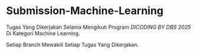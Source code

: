 # Submission-Machine-Learning
Tugas Yang Dikerjakan Selama Mengikuti Program *DICODING BY DBS 2025* Di Kategori Machine Learning.

Setiap Branch Mewakili Setiap Tugas Yang Dikerjakan.
